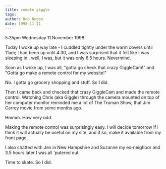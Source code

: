 ```yaml
---
title: remote giggle
tags: 
author: Rob Nugen
date: 1998-11-11
---
```


<title>remote control and remote giggle</title>

<p class=date>5:35pm Wednesday 11 November 1998</p>

<p>Today I woke up way late - I cuddled tightly under the warm covers until 11am; I had been up until 4:30, and I was surprised that it felt like I was sleeping in..  well, I was, but it was only 6.5 hours.  Nevermind.

<p>Soon as I woke up, I was all, "gotta go check that crazy GiggleCam!"  and "Gotta go make a remote control for my website!"

<p>No. I gotta go grocery shopping and stuff. So I did.

<p>Then I came back and checked that crazy GiggleCam and made the remote control.  Watching Chris (aka Giggle) through the camera mounted on top of her computer monitor reminded me a lot of The Truman Show, that Jim Carrey movie from some months ago.

<p>Hmmm.  How very odd.

<p>Making the remote control was surprisingly easy. I will decide tomorrow if I think it will actually be useful on my site, and if so, make it available from my front page.

<p>I also chatted with Jen in New Hampshire and Suzanne my ex-neighbor and 3.5 hours later I was all 'putered out.

<p>Time to skate.  So I did.
</p>
